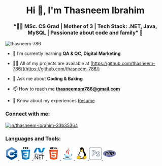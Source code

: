 <h1 align="center">Hi 👋, I'm Thasneem Ibrahim</h1>
<h3 align="center">“👩‍💻 MSc. CS Grad | Mother of 3 | Tech Stack: .NET, Java, MySQL | Passionate about code and family” 🚀</h3>

<p align="left"> <img src="https://komarev.com/ghpvc/?username=thasneem-786&label=Profile%20views&color=0e75b6&style=flat" alt="thasneem-786" /> </p>

- 🌱 I’m currently learning **QA & QC, Digital Marketing**

- 👨‍💻 All of my projects are available at [https://github.com/thasneem-786/](https://github.com/thasneem-786/)

- 💬 Ask me about **Coding & Baking**

- 📫 How to reach me **thasneempm786@gmail.com**

- 📄 Know about my experiences [Resume](https://drive.google.com/file/d/12YfPRl2qculg_BVfVHYAldfLXsaZ2E2_/view?usp=drivesdk)

<h3 align="left">Connect with me:</h3>
<p align="left">
<a href="https://linkedin.com/in/in/thasneem-ibrahim-33b35364" target="blank"><img align="center" src="https://raw.githubusercontent.com/rahuldkjain/github-profile-readme-generator/master/src/images/icons/Social/linked-in-alt.svg" alt="in/thasneem-ibrahim-33b35364" height="30" width="40" /></a>
</p>

<h3 align="left">Languages and Tools:</h3>
<p align="left"> <a href="https://www.w3schools.com/cpp/" target="_blank" rel="noreferrer"> <img src="https://raw.githubusercontent.com/devicons/devicon/master/icons/cplusplus/cplusplus-original.svg" alt="cplusplus" width="40" height="40"/> </a> <a href="https://www.w3schools.com/css/" target="_blank" rel="noreferrer"> <img src="https://raw.githubusercontent.com/devicons/devicon/master/icons/css3/css3-original-wordmark.svg" alt="css3" width="40" height="40"/> </a> <a href="https://dotnet.microsoft.com/" target="_blank" rel="noreferrer"> <img src="https://raw.githubusercontent.com/devicons/devicon/master/icons/dot-net/dot-net-original-wordmark.svg" alt="dotnet" width="40" height="40"/> </a> <a href="https://www.w3.org/html/" target="_blank" rel="noreferrer"> <img src="https://raw.githubusercontent.com/devicons/devicon/master/icons/html5/html5-original-wordmark.svg" alt="html5" width="40" height="40"/> </a> <a href="https://www.java.com" target="_blank" rel="noreferrer"> <img src="https://raw.githubusercontent.com/devicons/devicon/master/icons/java/java-original.svg" alt="java" width="40" height="40"/> </a> <a href="https://www.linux.org/" target="_blank" rel="noreferrer"> <img src="https://raw.githubusercontent.com/devicons/devicon/master/icons/linux/linux-original.svg" alt="linux" width="40" height="40"/> </a> <a href="https://www.photoshop.com/en" target="_blank" rel="noreferrer"> <img src="https://raw.githubusercontent.com/devicons/devicon/master/icons/photoshop/photoshop-line.svg" alt="photoshop" width="40" height="40"/> </a> <a href="https://www.php.net" target="_blank" rel="noreferrer"> <img src="https://raw.githubusercontent.com/devicons/devicon/master/icons/php/php-original.svg" alt="php" width="40" height="40"/> </a> </p>
